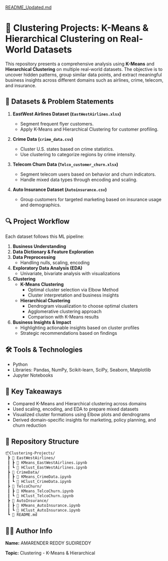 [README_Updated.md](https://github.com/user-attachments/files/21602565/README_Updated.md)
# 🧠 Clustering Projects: K-Means & Hierarchical Clustering on Real-World Datasets

This repository presents a comprehensive analysis using **K-Means** and **Hierarchical Clustering** on multiple real-world datasets. The objective is to uncover hidden patterns, group similar data points, and extract meaningful business insights across different domains such as airlines, crime, telecom, and insurance.

## 📁 Datasets & Problem Statements

1. **EastWest Airlines Dataset (`EastWestAirlines.xlsx`)**  
   - Segment frequent flyer customers.  
   - Apply K-Means and Hierarchical Clustering for customer profiling.

2. **Crime Data (`crime_data.csv`)**  
   - Cluster U.S. states based on crime statistics.  
   - Use clustering to categorize regions by crime intensity.

3. **Telecom Churn Data (`Telco_customer_churn.xlsx`)**  
   - Segment telecom users based on behavior and churn indicators.  
   - Handle mixed data types through encoding and scaling.

4. **Auto Insurance Dataset (`Autoinsurance.csv`)**  
   - Group customers for targeted marketing based on insurance usage and demographics.

## 🔍 Project Workflow

Each dataset follows this ML pipeline:

1. **Business Understanding**
2. **Data Dictionary & Feature Exploration**
3. **Data Preprocessing**
   - Handling nulls, scaling, encoding
4. **Exploratory Data Analysis (EDA)**
   - Univariate, bivariate analysis with visualizations
5. **Clustering**
   - **K-Means Clustering**
     - Optimal cluster selection via Elbow Method
     - Cluster interpretation and business insights
   - **Hierarchical Clustering**
     - Dendrogram visualization to choose optimal clusters
     - Agglomerative clustering approach
     - Comparison with K-Means results
6. **Business Insights & Impact**
   - Highlighting actionable insights based on cluster profiles
   - Strategic recommendations based on findings

## 🛠️ Tools & Technologies

- Python
- Libraries: Pandas, NumPy, Scikit-learn, SciPy, Seaborn, Matplotlib
- Jupyter Notebooks

## 📌 Key Takeaways

- Compared K-Means and Hierarchical clustering across domains
- Used scaling, encoding, and EDA to prepare mixed datasets
- Visualized cluster formations using Elbow plots and dendrograms
- Derived domain-specific insights for marketing, policy planning, and churn reduction

## 📂 Repository Structure

```bash
📦Clustering-Projects/
 ┣ 📁 EastWestAirlines/
 ┃ ┣ 📄 KMeans_EastWestAirlines.ipynb
 ┃ ┗ 📄 HClust_EastWestAirlines.ipynb
 ┣ 📁 CrimeData/
 ┃ ┣ 📄 KMeans_CrimeData.ipynb
 ┃ ┗ 📄 HClust_CrimeData.ipynb
 ┣ 📁 TelcoChurn/
 ┃ ┣ 📄 KMeans_TelcoChurn.ipynb
 ┃ ┗ 📄 HClust_TelcoChurn.ipynb
 ┣ 📁 AutoInsurance/
 ┃ ┣ 📄 KMeans_AutoInsurance.ipynb
 ┃ ┗ 📄 HClust_AutoInsurance.ipynb
 ┗ 📄 README.md
```

## 🙋‍♂️ Author Info

**Name:** AMARENDER REDDY SUDIREDDY

**Topic:** Clustering - K-Means & Hierarchical
